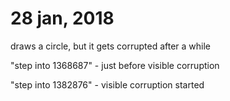 # 28 jan, 2018

draws a circle, but it gets corrupted after a while

"step into 1368687"  - just before visible corruption

"step into 1382876" - visible corruption started
